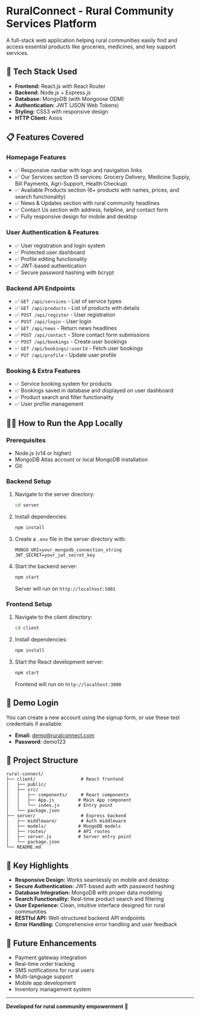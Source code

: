 # RuralConnect - Rural Community Services Platform

A full-stack web application helping rural communities easily find and access essential products like groceries, medicines, and key support services.

## 🚀 Tech Stack Used

- **Frontend:** React.js with React Router
- **Backend:** Node.js + Express.js
- **Database:** MongoDB (with Mongoose ODM)
- **Authentication:** JWT (JSON Web Tokens)
- **Styling:** CSS3 with responsive design
- **HTTP Client:** Axios

## 📋 Features Covered

### Homepage Features
- ✅ Responsive navbar with logo and navigation links
- ✅ Our Services section (5 services: Grocery Delivery, Medicine Supply, Bill Payments, Agri-Support, Health Checkup)
- ✅ Available Products section (6+ products with names, prices, and search functionality)
- ✅ News & Updates section with rural community headlines
- ✅ Contact Us section with address, helpline, and contact form
- ✅ Fully responsive design for mobile and desktop

### User Authentication & Features
- ✅ User registration and login system
- ✅ Protected user dashboard
- ✅ Profile editing functionality
- ✅ JWT-based authentication
- ✅ Secure password hashing with bcrypt

### Backend API Endpoints
- ✅ `GET /api/services` - List of service types
- ✅ `GET /api/products` - List of products with details
- ✅ `POST /api/register` - User registration
- ✅ `POST /api/login` - User login
- ✅ `GET /api/news` - Return news headlines
- ✅ `POST /api/contact` - Store contact form submissions
- ✅ `POST /api/bookings` - Create user bookings
- ✅ `GET /api/bookings/:userId` - Fetch user bookings
- ✅ `PUT /api/profile` - Update user profile

### Booking & Extra Features
- ✅ Service booking system for products
- ✅ Bookings saved in database and displayed on user dashboard
- ✅ Product search and filter functionality
- ✅ User profile management

## 🏃‍♂️ How to Run the App Locally

### Prerequisites
- Node.js (v14 or higher)
- MongoDB Atlas account or local MongoDB installation
- Git

### Backend Setup
1. Navigate to the server directory:
   ```bash
   cd server
   ```

2. Install dependencies:
   ```bash
   npm install
   ```

3. Create a `.env` file in the server directory with:
   ```env
   MONGO_URI=your_mongodb_connection_string
   JWT_SECRET=your_jwt_secret_key
   ```

4. Start the backend server:
   ```bash
   npm start
   ```
   Server will run on `http://localhost:5001`

### Frontend Setup
1. Navigate to the client directory:
   ```bash
   cd client
   ```

2. Install dependencies:
   ```bash
   npm install
   ```

3. Start the React development server:
   ```bash
   npm start
   ```
   Frontend will run on `http://localhost:3000`

## 🔐 Demo Login

You can create a new account using the signup form, or use these test credentials if available:
- **Email:** demo@ruralconnect.com
- **Password:** demo123

## 📁 Project Structure

```
rural-connect/
├── client/                 # React frontend
│   ├── public/
│   ├── src/
│   │   ├── components/     # React components
│   │   ├── App.js         # Main App component
│   │   └── index.js       # Entry point
│   └── package.json
├── server/                 # Express backend
│   ├── middleware/         # Auth middleware
│   ├── models/            # MongoDB models
│   ├── routes/            # API routes
│   ├── server.js          # Server entry point
│   └── package.json
└── README.md
```

## 🌟 Key Highlights

- **Responsive Design:** Works seamlessly on mobile and desktop
- **Secure Authentication:** JWT-based auth with password hashing
- **Database Integration:** MongoDB with proper data modeling
- **Search Functionality:** Real-time product search and filtering
- **User Experience:** Clean, intuitive interface designed for rural communities
- **RESTful API:** Well-structured backend API endpoints
- **Error Handling:** Comprehensive error handling and user feedback

## 🚀 Future Enhancements

- Payment gateway integration
- Real-time order tracking
- SMS notifications for rural users
- Multi-language support
- Mobile app development
- Inventory management system

---

**Developed for rural community empowerment** 🌾
